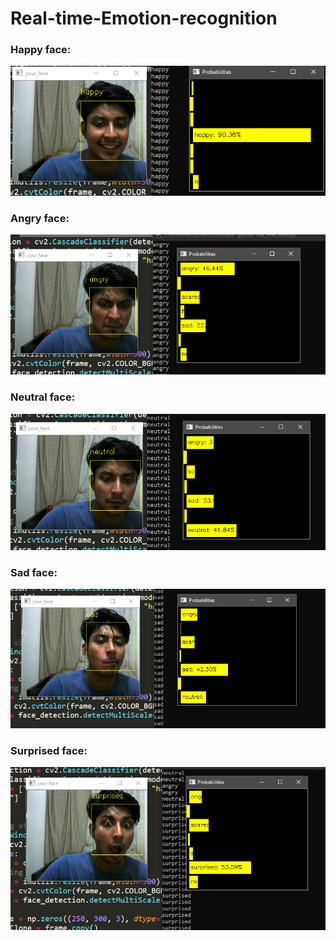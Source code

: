 # Real-time-Emotion-recognition

### Happy face:
![](result/happy.PNG)

### Angry face:
![](result/angry.PNG)

### Neutral face:
![](result/neutral.PNG)

### Sad face:
![](result/sad.PNG)

### Surprised face:
![](result/surprised.PNG)
